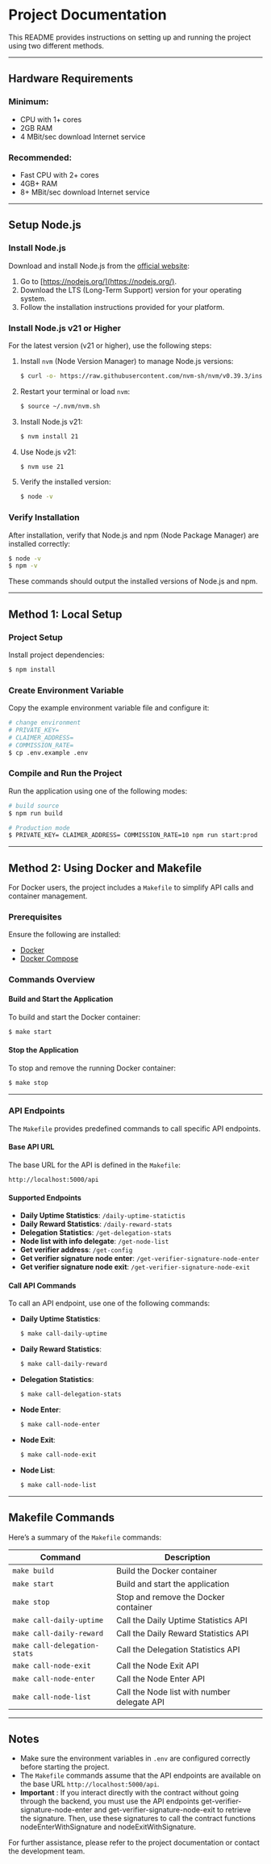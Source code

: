 # Project Documentation

This README provides instructions on setting up and running the project using two different methods.

---

## Hardware Requirements

### Minimum:

- CPU with 1+ cores
- 2GB RAM
- 4 MBit/sec download Internet service

### Recommended:

- Fast CPU with 2+ cores
- 4GB+ RAM
- 8+ MBit/sec download Internet service

---

## Setup Node.js

### Install Node.js

Download and install Node.js from the [official website](https://nodejs.org/):

1. Go to [https://nodejs.org/](https://nodejs.org/).
2. Download the LTS (Long-Term Support) version for your operating system.
3. Follow the installation instructions provided for your platform.

### Install Node.js v21 or Higher

For the latest version (v21 or higher), use the following steps:

1. Install `nvm` (Node Version Manager) to manage Node.js versions:

   ```bash
   $ curl -o- https://raw.githubusercontent.com/nvm-sh/nvm/v0.39.3/install.sh | bash
   ```

2. Restart your terminal or load `nvm`:

   ```bash
   $ source ~/.nvm/nvm.sh
   ```

3. Install Node.js v21:

   ```bash
   $ nvm install 21
   ```

4. Use Node.js v21:

   ```bash
   $ nvm use 21
   ```

5. Verify the installed version:

   ```bash
   $ node -v
   ```

### Verify Installation

After installation, verify that Node.js and npm (Node Package Manager) are installed correctly:

```bash
$ node -v
$ npm -v
```

These commands should output the installed versions of Node.js and npm.

---

## Method 1: Local Setup

### Project Setup

Install project dependencies:

```bash
$ npm install
```

### Create Environment Variable

Copy the example environment variable file and configure it:

```bash
# change environment
# PRIVATE_KEY=
# CLAIMER_ADDRESS=
# COMMISSION_RATE=
$ cp .env.example .env
```

### Compile and Run the Project

Run the application using one of the following modes:

```bash
# build source
$ npm run build

# Production mode
$ PRIVATE_KEY= CLAIMER_ADDRESS= COMMISSION_RATE=10 npm run start:prod
```

---

## Method 2: Using Docker and Makefile

For Docker users, the project includes a `Makefile` to simplify API calls and container management.

### Prerequisites

Ensure the following are installed:

- [Docker](https://www.docker.com/)
- [Docker Compose](https://docs.docker.com/compose/)

### Commands Overview

#### Build and Start the Application

To build and start the Docker container:

```bash
$ make start
```

#### Stop the Application

To stop and remove the running Docker container:

```bash
$ make stop
```

---

### API Endpoints

The `Makefile` provides predefined commands to call specific API endpoints.

#### Base API URL

The base URL for the API is defined in the `Makefile`:

```text
http://localhost:5000/api
```

#### Supported Endpoints

- **Daily Uptime Statistics**: `/daily-uptime-statictis`
- **Daily Reward Statistics**: `/daily-reward-stats`
- **Delegation Statistics**: `/get-delegation-stats`
- **Node list with info delegate**: `/get-node-list`
- **Get verifier address**: `/get-config`
- **Get verifier signature node enter**: `/get-verifier-signature-node-enter`
- **Get verifier signature node exit**: `/get-verifier-signature-node-exit`

#### Call API Commands

To call an API endpoint, use one of the following commands:

- **Daily Uptime Statistics**:

  ```bash
  $ make call-daily-uptime
  ```

- **Daily Reward Statistics**:

  ```bash
  $ make call-daily-reward
  ```

- **Delegation Statistics**:
  ```bash
  $ make call-delegation-stats
  ```
- **Node Enter**:

  ```bash
  $ make call-node-enter
  ```

- **Node Exit**:
  ```bash
  $ make call-node-exit
  ```
- **Node List**:
  ```bash
  $ make call-node-list
  ```

---

## Makefile Commands

Here’s a summary of the `Makefile` commands:

| Command                      | Description                                 |
| ---------------------------- | ------------------------------------------- |
| `make build`                 | Build the Docker container                  |
| `make start`                 | Build and start the application             |
| `make stop`                  | Stop and remove the Docker container        |
| `make call-daily-uptime`     | Call the Daily Uptime Statistics API        |
| `make call-daily-reward`     | Call the Daily Reward Statistics API        |
| `make call-delegation-stats` | Call the Delegation Statistics API          |
| `make call-node-exit`        | Call the Node Exit API                      |
| `make call-node-enter`       | Call the Node Enter API                     |
| `make call-node-list`        | Call the Node list with number delegate API |

---

## Notes

- Make sure the environment variables in `.env` are configured correctly before starting the project.
- The `Makefile` commands assume that the API endpoints are available on the base URL `http://localhost:5000/api`.
- **Important** : If you interact directly with the contract without going through the backend, you must use the API endpoints get-verifier-signature-node-enter and get-verifier-signature-node-exit to retrieve the signature. Then, use these signatures to call the contract functions nodeEnterWithSignature and nodeExitWithSignature.

For further assistance, please refer to the project documentation or contact the development team.
